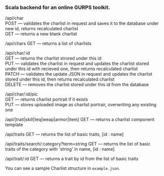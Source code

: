 <h3>Scala backend for an online GURPS toolkit.</h3>

<p>/api/char
<br>POST — validates the charlist in request and saves it to the database under new id, returns recalculated charlist 
<br>GET — returns a new blank charlist</p>
<p>/api/chars GET — returns a list of charlists</p>
<p>/api/char/:id
<br>GET — returns the charlist strored under this id
<br>PUT — validates the charlist in request and updates the charlist stored under this id with recieved one, then returns recalculated charlist
<br>PATCH — validates the update JSON in request and updates the charlist stored under this id, then returns recalculated charlist
<br>DELETE — removes the charlist stored under this id from the database</p>
<p>/api/char/:id/pic
<br>GET — returns charlist portrait if it exists
<br>PUT — stores uploaded image as charlist portrair, overwriting any existing one</p>
<p>/api/[trait|skill|teq|weap|armor|item] GET — returns a charlist component template</p>
<p>/api/traits GET — returns the list of basic traits, [id : name]</p>
<p>/api/traits/search/:category?term=string GET — returns the list of basic traits of the category with 'string' in name, [id : name]</p> 
<p>/api/trait/:id GET — returns a trait by id from the list of basic traits</p>
<p>You can see a sample Charlist structure in <code>example.json</code>.</p>